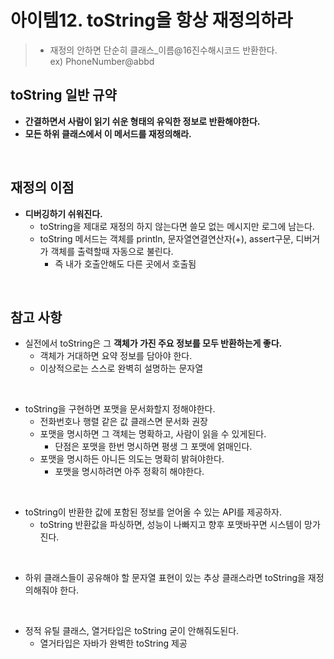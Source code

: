 # 아이템12. toString을 항상 재정의하라

> - 재정의 안하면 단순히 클래스_이름@16진수해시코드 반환한다.  
    ex) PhoneNumber@abbd

## toString 일반 규약

- __간결하면서 사람이 읽기 쉬운 형태의 유익한 정보로 반환해야한다.__
- __모든 하위 클래스에서 이 메서드를 재정의해라.__

<br/>

## 재정의 이점

- __디버깅하기 쉬워진다.__
  - toString을 제대로 재정의 하지 않는다면 쓸모 없는 메시지만 로그에 남는다.
  - toString 메서드는 객체를 println, 문자열연결연산자(+), assert구문, 디버거가 객체를 출력할때 자동으로 불린다.
    - 즉 내가 호출안해도 다른 곳에서 호출됨
<br/>

## 참고 사항

- 실전에서 toString은 그 __객체가 가진 주요 정보를 모두 반환하는게 좋다.__
  - 객체가 거대하면 요약 정보를 담아야 한다.
  - 이상적으로는 스스로 완벽히 설명하는 문자열

<br/>

- toString을 구현하면 포맷을 문서화할지 정해야한다.
  - 전화번호나 행렬 같은 값 클래스면 문서화 권장
  - 포맷을 명시하면 그 객체는 명확하고, 사람이 읽을 수 있게된다.
    - 단점은 포맷을 한번 명시하면 평생 그 포맷에 얽매인다.
  - 포맷을 명시하든 아니든 의도는 명확히 밝혀야한다.
    - 포맷을 명시하려면 아주 정확히 해야한다.

<br/>

- toString이 반환한 값에 포함된 정보를 얻어올 수 있는 API를 제공하자.
  - toString 반환값을 파싱하면, 성능이 나빠지고 향후 포맷바꾸면 시스템이 망가진다.

<br/>

- 하위 클래스들이 공유해야 할 문자열 표현이 있는 추상 클래스라면 toString을 재정의해줘야 한다.

<br/>

- 정적 유틸 클래스, 열거타입은 toString 굳이 안해줘도된다.
  - 열거타입은 자바가 완벽한 toString 제공
